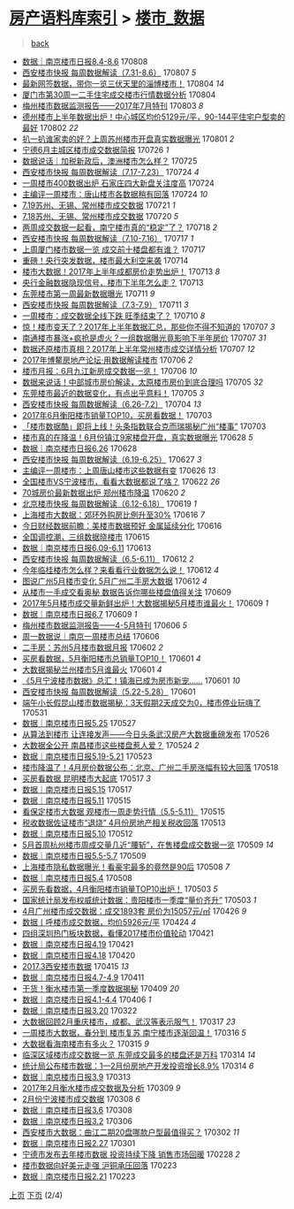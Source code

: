 [房产语料库索引](../../README.md)  > [楼市_数据](楼市_数据.md)
====
> [back](../README.md)

- [数据｜南京楼市日报8.4-8.6](http://jkwz.applinzi.com/ittc/6999359965935174672.html#%E6%95%B0%E6%8D%AE%EF%BD%9C%E5%8D%97%E4%BA%AC%E6%A5%BC%E5%B8%82%E6%97%A5%E6%8A%A58.4-8.6) 170808  
- [西安楼市快报 每周数据解读（7.31-8.6）](http://jkwz.applinzi.com/ittc/6999131675504935952.html#%E8%A5%BF%E5%AE%89%E6%A5%BC%E5%B8%82%E5%BF%AB%E6%8A%A5+%E6%AF%8F%E5%91%A8%E6%95%B0%E6%8D%AE%E8%A7%A3%E8%AF%BB%EF%BC%887.31-8.6%EF%BC%89) 170807 *5* 
- [最新网签数据，带你一览三伏天里的淄博楼市！](http://jkwz.applinzi.com/ittc/6997991971485123601.html#%E6%9C%80%E6%96%B0%E7%BD%91%E7%AD%BE%E6%95%B0%E6%8D%AE%EF%BC%8C%E5%B8%A6%E4%BD%A0%E4%B8%80%E8%A7%88%E4%B8%89%E4%BC%8F%E5%A4%A9%E9%87%8C%E7%9A%84%E6%B7%84%E5%8D%9A%E6%A5%BC%E5%B8%82%EF%BC%81) 170804 *14* 
- [厦门市第30周一二手住宅成交楼市行情数据分析](http://jkwz.applinzi.com/ittc/6997862918723732496.html#%E5%8E%A6%E9%97%A8%E5%B8%82%E7%AC%AC30%E5%91%A8%E4%B8%80%E4%BA%8C%E6%89%8B%E4%BD%8F%E5%AE%85%E6%88%90%E4%BA%A4%E6%A5%BC%E5%B8%82%E8%A1%8C%E6%83%85%E6%95%B0%E6%8D%AE%E5%88%86%E6%9E%90) 170804  
- [梅州楼市数据监测报告——2017年7月特刊](http://jkwz.applinzi.com/ittc/6997589387083514896.html#%E6%A2%85%E5%B7%9E%E6%A5%BC%E5%B8%82%E6%95%B0%E6%8D%AE%E7%9B%91%E6%B5%8B%E6%8A%A5%E5%91%8A%E2%80%94%E2%80%942017%E5%B9%B47%E6%9C%88%E7%89%B9%E5%88%8A) 170803 *8* 
- [德州楼市上半年数据出炉！中心城区均价5129元/平，90-144平住宅户型卖的最好](http://jkwz.applinzi.com/ittc/6997178489210668048.html#%E5%BE%B7%E5%B7%9E%E6%A5%BC%E5%B8%82%E4%B8%8A%E5%8D%8A%E5%B9%B4%E6%95%B0%E6%8D%AE%E5%87%BA%E7%82%89%EF%BC%81%E4%B8%AD%E5%BF%83%E5%9F%8E%E5%8C%BA%E5%9D%87%E4%BB%B75129%E5%85%83%2F%E5%B9%B3%EF%BC%8C90-144%E5%B9%B3%E4%BD%8F%E5%AE%85%E6%88%B7%E5%9E%8B%E5%8D%96%E7%9A%84%E6%9C%80%E5%A5%BD) 170802 *22* 
- [扒一扒谁家卖的好？上周苏州楼市开盘真实数据曝光](http://jkwz.applinzi.com/ittc/6996804643341206544.html#%E6%89%92%E4%B8%80%E6%89%92%E8%B0%81%E5%AE%B6%E5%8D%96%E7%9A%84%E5%A5%BD%EF%BC%9F%E4%B8%8A%E5%91%A8%E8%8B%8F%E5%B7%9E%E6%A5%BC%E5%B8%82%E5%BC%80%E7%9B%98%E7%9C%9F%E5%AE%9E%E6%95%B0%E6%8D%AE%E6%9B%9D%E5%85%89) 170801 *2* 
- [宁德6月主城区楼市成交数据简报](http://jkwz.applinzi.com/ittc/6994560277784560656.html#%E5%AE%81%E5%BE%B76%E6%9C%88%E4%B8%BB%E5%9F%8E%E5%8C%BA%E6%A5%BC%E5%B8%82%E6%88%90%E4%BA%A4%E6%95%B0%E6%8D%AE%E7%AE%80%E6%8A%A5) 170726 *1* 
- [数据说话｜加税新政后，澳洲楼市怎么样？](http://jkwz.applinzi.com/ittc/6994183109464294416.html#%E6%95%B0%E6%8D%AE%E8%AF%B4%E8%AF%9D%EF%BD%9C%E5%8A%A0%E7%A8%8E%E6%96%B0%E6%94%BF%E5%90%8E%EF%BC%8C%E6%BE%B3%E6%B4%B2%E6%A5%BC%E5%B8%82%E6%80%8E%E4%B9%88%E6%A0%B7%EF%BC%9F) 170725  
- [西安楼市快报 每周数据解读（7.17-7.23）](http://jkwz.applinzi.com/ittc/6993918397359064081.html#%E8%A5%BF%E5%AE%89%E6%A5%BC%E5%B8%82%E5%BF%AB%E6%8A%A5+%E6%AF%8F%E5%91%A8%E6%95%B0%E6%8D%AE%E8%A7%A3%E8%AF%BB%EF%BC%887.17-7.23%EF%BC%89) 170724 *4* 
- [一周楼市400数据出炉 石家庄四大新盘关注度高](http://jkwz.applinzi.com/ittc/6993881582518420497.html#%E4%B8%80%E5%91%A8%E6%A5%BC%E5%B8%82400%E6%95%B0%E6%8D%AE%E5%87%BA%E7%82%89+%E7%9F%B3%E5%AE%B6%E5%BA%84%E5%9B%9B%E5%A4%A7%E6%96%B0%E7%9B%98%E5%85%B3%E6%B3%A8%E5%BA%A6%E9%AB%98) 170724  
- [主编评一周楼市：唐山楼市各数据稍有回落](http://jkwz.applinzi.com/ittc/6993860069094327313.html#%E4%B8%BB%E7%BC%96%E8%AF%84%E4%B8%80%E5%91%A8%E6%A5%BC%E5%B8%82%EF%BC%9A%E5%94%90%E5%B1%B1%E6%A5%BC%E5%B8%82%E5%90%84%E6%95%B0%E6%8D%AE%E7%A8%8D%E6%9C%89%E5%9B%9E%E8%90%BD) 170724 *10* 
- [7.19苏州、无锡、常州楼市成交数据](http://jkwz.applinzi.com/ittc/6992684178318296081.html#7.19%E8%8B%8F%E5%B7%9E%E3%80%81%E6%97%A0%E9%94%A1%E3%80%81%E5%B8%B8%E5%B7%9E%E6%A5%BC%E5%B8%82%E6%88%90%E4%BA%A4%E6%95%B0%E6%8D%AE) 170721 *1* 
- [7.18苏州、无锡、常州楼市成交数据](http://jkwz.applinzi.com/ittc/6992337435026261009.html#7.18%E8%8B%8F%E5%B7%9E%E3%80%81%E6%97%A0%E9%94%A1%E3%80%81%E5%B8%B8%E5%B7%9E%E6%A5%BC%E5%B8%82%E6%88%90%E4%BA%A4%E6%95%B0%E6%8D%AE) 170720 *5* 
- [两周成交数据一起看，南宁楼市真的“稳定”了？](http://jkwz.applinzi.com/ittc/6991699597649773585.html#%E4%B8%A4%E5%91%A8%E6%88%90%E4%BA%A4%E6%95%B0%E6%8D%AE%E4%B8%80%E8%B5%B7%E7%9C%8B%EF%BC%8C%E5%8D%97%E5%AE%81%E6%A5%BC%E5%B8%82%E7%9C%9F%E7%9A%84%E2%80%9C%E7%A8%B3%E5%AE%9A%E2%80%9D%E4%BA%86%EF%BC%9F) 170718 *2* 
- [西安楼市快报 每周数据解读（7.10-7.16）](http://jkwz.applinzi.com/ittc/6991340010018964497.html#%E8%A5%BF%E5%AE%89%E6%A5%BC%E5%B8%82%E5%BF%AB%E6%8A%A5+%E6%AF%8F%E5%91%A8%E6%95%B0%E6%8D%AE%E8%A7%A3%E8%AF%BB%EF%BC%887.10-7.16%EF%BC%89) 170717 *1* 
- [上周厦门楼市数据一览 成交前十楼盘都有谁？](http://jkwz.applinzi.com/ittc/6991322271300715536.html#%E4%B8%8A%E5%91%A8%E5%8E%A6%E9%97%A8%E6%A5%BC%E5%B8%82%E6%95%B0%E6%8D%AE%E4%B8%80%E8%A7%88+%E6%88%90%E4%BA%A4%E5%89%8D%E5%8D%81%E6%A5%BC%E7%9B%98%E9%83%BD%E6%9C%89%E8%B0%81%EF%BC%9F) 170717  
- [重磅！央行突发数据，楼市最大利空来袭](http://jkwz.applinzi.com/ittc/6990090391045800977.html#%E9%87%8D%E7%A3%85%EF%BC%81%E5%A4%AE%E8%A1%8C%E7%AA%81%E5%8F%91%E6%95%B0%E6%8D%AE%EF%BC%8C%E6%A5%BC%E5%B8%82%E6%9C%80%E5%A4%A7%E5%88%A9%E7%A9%BA%E6%9D%A5%E8%A2%AD) 170714  
- [楼市大数据！2017年上半年成都房价走势出炉！](http://jkwz.applinzi.com/ittc/6989830145962411024.html#%E6%A5%BC%E5%B8%82%E5%A4%A7%E6%95%B0%E6%8D%AE%EF%BC%812017%E5%B9%B4%E4%B8%8A%E5%8D%8A%E5%B9%B4%E6%88%90%E9%83%BD%E6%88%BF%E4%BB%B7%E8%B5%B0%E5%8A%BF%E5%87%BA%E7%82%89%EF%BC%81) 170713 *8* 
- [央行金融数据隐现信号，楼市下半年怎么走？](http://jkwz.applinzi.com/ittc/6989795650085323793.html#%E5%A4%AE%E8%A1%8C%E9%87%91%E8%9E%8D%E6%95%B0%E6%8D%AE%E9%9A%90%E7%8E%B0%E4%BF%A1%E5%8F%B7%EF%BC%8C%E6%A5%BC%E5%B8%82%E4%B8%8B%E5%8D%8A%E5%B9%B4%E6%80%8E%E4%B9%88%E8%B5%B0%EF%BC%9F) 170713  
- [东莞楼市第一周最新数据曝光](http://jkwz.applinzi.com/ittc/6989147495035569169.html#%E4%B8%9C%E8%8E%9E%E6%A5%BC%E5%B8%82%E7%AC%AC%E4%B8%80%E5%91%A8%E6%9C%80%E6%96%B0%E6%95%B0%E6%8D%AE%E6%9B%9D%E5%85%89) 170711 *9* 
- [西安楼市快报 每周数据解读（7.3-7.9）](http://jkwz.applinzi.com/ittc/6989105175451927569.html#%E8%A5%BF%E5%AE%89%E6%A5%BC%E5%B8%82%E5%BF%AB%E6%8A%A5+%E6%AF%8F%E5%91%A8%E6%95%B0%E6%8D%AE%E8%A7%A3%E8%AF%BB%EF%BC%887.3-7.9%EF%BC%89) 170711 *3* 
- [一周楼市：成交数据全线下跌 旺季结束了？](http://jkwz.applinzi.com/ittc/6988613961418015760.html#%E4%B8%80%E5%91%A8%E6%A5%BC%E5%B8%82%EF%BC%9A%E6%88%90%E4%BA%A4%E6%95%B0%E6%8D%AE%E5%85%A8%E7%BA%BF%E4%B8%8B%E8%B7%8C+%E6%97%BA%E5%AD%A3%E7%BB%93%E6%9D%9F%E4%BA%86%EF%BC%9F) 170710 *8* 
- [惊！楼市变天了？2017年上半年数据汇总，那些你不得不知道的](http://jkwz.applinzi.com/ittc/6987592181907719184.html#%E6%83%8A%EF%BC%81%E6%A5%BC%E5%B8%82%E5%8F%98%E5%A4%A9%E4%BA%86%EF%BC%9F2017%E5%B9%B4%E4%B8%8A%E5%8D%8A%E5%B9%B4%E6%95%B0%E6%8D%AE%E6%B1%87%E6%80%BB%EF%BC%8C%E9%82%A3%E4%BA%9B%E4%BD%A0%E4%B8%8D%E5%BE%97%E4%B8%8D%E7%9F%A5%E9%81%93%E7%9A%84) 170707 *3* 
- [南通楼市暴涨+疯抢是虚火？一组数据曝光竟影响下半年房价](http://jkwz.applinzi.com/ittc/6987584009952298000.html#%E5%8D%97%E9%80%9A%E6%A5%BC%E5%B8%82%E6%9A%B4%E6%B6%A8%2B%E7%96%AF%E6%8A%A2%E6%98%AF%E8%99%9A%E7%81%AB%EF%BC%9F%E4%B8%80%E7%BB%84%E6%95%B0%E6%8D%AE%E6%9B%9D%E5%85%89%E7%AB%9F%E5%BD%B1%E5%93%8D%E4%B8%8B%E5%8D%8A%E5%B9%B4%E6%88%BF%E4%BB%B7) 170707 *31* 
- [数据还原楼市真相？2017年上半年常州楼市成交详情分析](http://jkwz.applinzi.com/ittc/6987339872267142160.html#%E6%95%B0%E6%8D%AE%E8%BF%98%E5%8E%9F%E6%A5%BC%E5%B8%82%E7%9C%9F%E7%9B%B8%EF%BC%9F2017%E5%B9%B4%E4%B8%8A%E5%8D%8A%E5%B9%B4%E5%B8%B8%E5%B7%9E%E6%A5%BC%E5%B8%82%E6%88%90%E4%BA%A4%E8%AF%A6%E6%83%85%E5%88%86%E6%9E%90) 170707 *12* 
- [2017年博鳌房地产论坛·用数据解读楼市](http://jkwz.applinzi.com/ittc/6987255344685122565.html#2017%E5%B9%B4%E5%8D%9A%E9%B3%8C%E6%88%BF%E5%9C%B0%E4%BA%A7%E8%AE%BA%E5%9D%9B%C2%B7%E7%94%A8%E6%95%B0%E6%8D%AE%E8%A7%A3%E8%AF%BB%E6%A5%BC%E5%B8%82) 170706 *2* 
- [楼市月报：6月九江新房成交数据一览！](http://jkwz.applinzi.com/ittc/6987230603588928517.html#%E6%A5%BC%E5%B8%82%E6%9C%88%E6%8A%A5%EF%BC%9A6%E6%9C%88%E4%B9%9D%E6%B1%9F%E6%96%B0%E6%88%BF%E6%88%90%E4%BA%A4%E6%95%B0%E6%8D%AE%E4%B8%80%E8%A7%88%EF%BC%81) 170706 *10* 
- [数据来说话！中部城市房价解读，太原楼市房价到底合理吗](http://jkwz.applinzi.com/ittc/6986772083814958084.html#%E6%95%B0%E6%8D%AE%E6%9D%A5%E8%AF%B4%E8%AF%9D%EF%BC%81%E4%B8%AD%E9%83%A8%E5%9F%8E%E5%B8%82%E6%88%BF%E4%BB%B7%E8%A7%A3%E8%AF%BB%EF%BC%8C%E5%A4%AA%E5%8E%9F%E6%A5%BC%E5%B8%82%E6%88%BF%E4%BB%B7%E5%88%B0%E5%BA%95%E5%90%88%E7%90%86%E5%90%97) 170705 *32* 
- [东莞楼市最近的数据变化，有点出乎意料！](http://jkwz.applinzi.com/ittc/6986766887932134404.html#%E4%B8%9C%E8%8E%9E%E6%A5%BC%E5%B8%82%E6%9C%80%E8%BF%91%E7%9A%84%E6%95%B0%E6%8D%AE%E5%8F%98%E5%8C%96%EF%BC%8C%E6%9C%89%E7%82%B9%E5%87%BA%E4%B9%8E%E6%84%8F%E6%96%99%EF%BC%81) 170705 *3* 
- [西安楼市快报 每周数据解读（6.26-7.2）](http://jkwz.applinzi.com/ittc/6986446947064742916.html#%E8%A5%BF%E5%AE%89%E6%A5%BC%E5%B8%82%E5%BF%AB%E6%8A%A5+%E6%AF%8F%E5%91%A8%E6%95%B0%E6%8D%AE%E8%A7%A3%E8%AF%BB%EF%BC%886.26-7.2%EF%BC%89) 170704 *13* 
- [2017年6月衡阳楼市销量TOP10，买房看数据！](http://jkwz.applinzi.com/ittc/6986128809467053060.html#2017%E5%B9%B46%E6%9C%88%E8%A1%A1%E9%98%B3%E6%A5%BC%E5%B8%82%E9%94%80%E9%87%8FTOP10%EF%BC%8C%E4%B9%B0%E6%88%BF%E7%9C%8B%E6%95%B0%E6%8D%AE%EF%BC%81) 170703  
- [「楼市数据酷」即将上线！头条指数联合克而瑞揭秘广州“楼事”](http://jkwz.applinzi.com/ittc/6986128281337070597.html#%E3%80%8C%E6%A5%BC%E5%B8%82%E6%95%B0%E6%8D%AE%E9%85%B7%E3%80%8D%E5%8D%B3%E5%B0%86%E4%B8%8A%E7%BA%BF%EF%BC%81%E5%A4%B4%E6%9D%A1%E6%8C%87%E6%95%B0%E8%81%94%E5%90%88%E5%85%8B%E8%80%8C%E7%91%9E%E6%8F%AD%E7%A7%98%E5%B9%BF%E5%B7%9E%E2%80%9C%E6%A5%BC%E4%BA%8B%E2%80%9D) 170703  
- [楼市真的在降温！6月份镇江9家楼盘开盘，真实数据曝光](http://jkwz.applinzi.com/ittc/6984261036679889924.html#%E6%A5%BC%E5%B8%82%E7%9C%9F%E7%9A%84%E5%9C%A8%E9%99%8D%E6%B8%A9%EF%BC%816%E6%9C%88%E4%BB%BD%E9%95%87%E6%B1%9F9%E5%AE%B6%E6%A5%BC%E7%9B%98%E5%BC%80%E7%9B%98%EF%BC%8C%E7%9C%9F%E5%AE%9E%E6%95%B0%E6%8D%AE%E6%9B%9D%E5%85%89) 170628 *5* 
- [数据｜南京楼市日报6.26](http://jkwz.applinzi.com/ittc/6984148698882638853.html#%E6%95%B0%E6%8D%AE%EF%BD%9C%E5%8D%97%E4%BA%AC%E6%A5%BC%E5%B8%82%E6%97%A5%E6%8A%A56.26) 170628  
- [西安楼市快报 每周数据解读（6.19-6.25）](http://jkwz.applinzi.com/ittc/6983794401443578885.html#%E8%A5%BF%E5%AE%89%E6%A5%BC%E5%B8%82%E5%BF%AB%E6%8A%A5+%E6%AF%8F%E5%91%A8%E6%95%B0%E6%8D%AE%E8%A7%A3%E8%AF%BB%EF%BC%886.19-6.25%EF%BC%89) 170627 *3* 
- [主编评一周楼市：上周唐山楼市这些数据有变](http://jkwz.applinzi.com/ittc/6983488236490851332.html#%E4%B8%BB%E7%BC%96%E8%AF%84%E4%B8%80%E5%91%A8%E6%A5%BC%E5%B8%82%EF%BC%9A%E4%B8%8A%E5%91%A8%E5%94%90%E5%B1%B1%E6%A5%BC%E5%B8%82%E8%BF%99%E4%BA%9B%E6%95%B0%E6%8D%AE%E6%9C%89%E5%8F%98) 170626 *13* 
- [全国楼市VS宁波楼市，看看大数据都说了啥？](http://jkwz.applinzi.com/ittc/6982004447335941125.html#%E5%85%A8%E5%9B%BD%E6%A5%BC%E5%B8%82VS%E5%AE%81%E6%B3%A2%E6%A5%BC%E5%B8%82%EF%BC%8C%E7%9C%8B%E7%9C%8B%E5%A4%A7%E6%95%B0%E6%8D%AE%E9%83%BD%E8%AF%B4%E4%BA%86%E5%95%A5%EF%BC%9F) 170622 *26* 
- [70城房价最新数据出炉 郑州楼市降温](http://jkwz.applinzi.com/ittc/6981150353239049221.html#70%E5%9F%8E%E6%88%BF%E4%BB%B7%E6%9C%80%E6%96%B0%E6%95%B0%E6%8D%AE%E5%87%BA%E7%82%89+%E9%83%91%E5%B7%9E%E6%A5%BC%E5%B8%82%E9%99%8D%E6%B8%A9) 170620 *2* 
- [北京楼市快报 每周数据解读（6.12-6.18）](http://jkwz.applinzi.com/ittc/6980904708548854789.html#%E5%8C%97%E4%BA%AC%E6%A5%BC%E5%B8%82%E5%BF%AB%E6%8A%A5+%E6%AF%8F%E5%91%A8%E6%95%B0%E6%8D%AE%E8%A7%A3%E8%AF%BB%EF%BC%886.12-6.18%EF%BC%89) 170619 *1* 
- [上海楼市大数据：郊环外购房比例升至30%](http://jkwz.applinzi.com/ittc/6979690946055635973.html#%E4%B8%8A%E6%B5%B7%E6%A5%BC%E5%B8%82%E5%A4%A7%E6%95%B0%E6%8D%AE%EF%BC%9A%E9%83%8A%E7%8E%AF%E5%A4%96%E8%B4%AD%E6%88%BF%E6%AF%94%E4%BE%8B%E5%8D%87%E8%87%B330%25) 170616 *7* 
- [今日财经数据前瞻：美楼市数据预好 金属延续分化](http://jkwz.applinzi.com/ittc/6979661002806133764.html#%E4%BB%8A%E6%97%A5%E8%B4%A2%E7%BB%8F%E6%95%B0%E6%8D%AE%E5%89%8D%E7%9E%BB%EF%BC%9A%E7%BE%8E%E6%A5%BC%E5%B8%82%E6%95%B0%E6%8D%AE%E9%A2%84%E5%A5%BD+%E9%87%91%E5%B1%9E%E5%BB%B6%E7%BB%AD%E5%88%86%E5%8C%96) 170616  
- [全国调控潮，三组数据晓楼市](http://jkwz.applinzi.com/ittc/6979431735279223812.html#%E5%85%A8%E5%9B%BD%E8%B0%83%E6%8E%A7%E6%BD%AE%EF%BC%8C%E4%B8%89%E7%BB%84%E6%95%B0%E6%8D%AE%E6%99%93%E6%A5%BC%E5%B8%82) 170615  
- [数据｜南京楼市日报6.09-6.11](http://jkwz.applinzi.com/ittc/6978596667195393029.html#%E6%95%B0%E6%8D%AE%EF%BD%9C%E5%8D%97%E4%BA%AC%E6%A5%BC%E5%B8%82%E6%97%A5%E6%8A%A56.09-6.11) 170613  
- [西安楼市快报 每周数据解读（6.5-6.11）](http://jkwz.applinzi.com/ittc/6978344836900848645.html#%E8%A5%BF%E5%AE%89%E6%A5%BC%E5%B8%82%E5%BF%AB%E6%8A%A5+%E6%AF%8F%E5%91%A8%E6%95%B0%E6%8D%AE%E8%A7%A3%E8%AF%BB%EF%BC%886.5-6.11%EF%BC%89) 170612 *2* 
- [今年临桂楼市怎么样？来看看行业数据怎么说！](http://jkwz.applinzi.com/ittc/6978247230740759556.html#%E4%BB%8A%E5%B9%B4%E4%B8%B4%E6%A1%82%E6%A5%BC%E5%B8%82%E6%80%8E%E4%B9%88%E6%A0%B7%EF%BC%9F%E6%9D%A5%E7%9C%8B%E7%9C%8B%E8%A1%8C%E4%B8%9A%E6%95%B0%E6%8D%AE%E6%80%8E%E4%B9%88%E8%AF%B4%EF%BC%81) 170612 *4* 
- [图说广州5月楼市变化 5月广州二手房大数据](http://jkwz.applinzi.com/ittc/6978219592278082564.html#%E5%9B%BE%E8%AF%B4%E5%B9%BF%E5%B7%9E5%E6%9C%88%E6%A5%BC%E5%B8%82%E5%8F%98%E5%8C%96+5%E6%9C%88%E5%B9%BF%E5%B7%9E%E4%BA%8C%E6%89%8B%E6%88%BF%E5%A4%A7%E6%95%B0%E6%8D%AE) 170612 *4* 
- [从楼市一手成交看奥秘 数据告诉你哪些楼盘值得关注](http://jkwz.applinzi.com/ittc/6977237273580930052.html#%E4%BB%8E%E6%A5%BC%E5%B8%82%E4%B8%80%E6%89%8B%E6%88%90%E4%BA%A4%E7%9C%8B%E5%A5%A5%E7%A7%98+%E6%95%B0%E6%8D%AE%E5%91%8A%E8%AF%89%E4%BD%A0%E5%93%AA%E4%BA%9B%E6%A5%BC%E7%9B%98%E5%80%BC%E5%BE%97%E5%85%B3%E6%B3%A8) 170609  
- [2017年5月楼市成交量新鲜出炉！大数据揭秘5月楼市谁最火！](http://jkwz.applinzi.com/ittc/6977217693034742789.html#2017%E5%B9%B45%E6%9C%88%E6%A5%BC%E5%B8%82%E6%88%90%E4%BA%A4%E9%87%8F%E6%96%B0%E9%B2%9C%E5%87%BA%E7%82%89%EF%BC%81%E5%A4%A7%E6%95%B0%E6%8D%AE%E6%8F%AD%E7%A7%985%E6%9C%88%E6%A5%BC%E5%B8%82%E8%B0%81%E6%9C%80%E7%81%AB%EF%BC%81) 170609 *1* 
- [数据｜南京楼市日报6.7](http://jkwz.applinzi.com/ittc/6977121636560929797.html#%E6%95%B0%E6%8D%AE%EF%BD%9C%E5%8D%97%E4%BA%AC%E6%A5%BC%E5%B8%82%E6%97%A5%E6%8A%A56.7) 170609 *1* 
- [梅州楼市数据监测报告——4-5月特刊](http://jkwz.applinzi.com/ittc/6976094991045624836.html#%E6%A2%85%E5%B7%9E%E6%A5%BC%E5%B8%82%E6%95%B0%E6%8D%AE%E7%9B%91%E6%B5%8B%E6%8A%A5%E5%91%8A%E2%80%94%E2%80%944-5%E6%9C%88%E7%89%B9%E5%88%8A) 170606 *5* 
- [周一数据说｜南京一周楼市总结](http://jkwz.applinzi.com/ittc/6975983269228053508.html#%E5%91%A8%E4%B8%80%E6%95%B0%E6%8D%AE%E8%AF%B4%EF%BD%9C%E5%8D%97%E4%BA%AC%E4%B8%80%E5%91%A8%E6%A5%BC%E5%B8%82%E6%80%BB%E7%BB%93) 170606  
- [二手房：苏州5月楼市数据月报](http://jkwz.applinzi.com/ittc/6974502863232304132.html#%E4%BA%8C%E6%89%8B%E6%88%BF%EF%BC%9A%E8%8B%8F%E5%B7%9E5%E6%9C%88%E6%A5%BC%E5%B8%82%E6%95%B0%E6%8D%AE%E6%9C%88%E6%8A%A5) 170602 *2* 
- [买房看数据，5月衡阳楼市总销量TOP10！](http://jkwz.applinzi.com/ittc/6974259880029324292.html#%E4%B9%B0%E6%88%BF%E7%9C%8B%E6%95%B0%E6%8D%AE%EF%BC%8C5%E6%9C%88%E8%A1%A1%E9%98%B3%E6%A5%BC%E5%B8%82%E6%80%BB%E9%94%80%E9%87%8FTOP10%EF%BC%81) 170601 *4* 
- [大数据揭秘兰州楼市5月谁最火](http://jkwz.applinzi.com/ittc/6974237555061949444.html#%E5%A4%A7%E6%95%B0%E6%8D%AE%E6%8F%AD%E7%A7%98%E5%85%B0%E5%B7%9E%E6%A5%BC%E5%B8%825%E6%9C%88%E8%B0%81%E6%9C%80%E7%81%AB) 170601 *4* 
- [《5月宁波楼市数据》总汇！镇海已成为房市新宠……](http://jkwz.applinzi.com/ittc/6974214046197744645.html#%E3%80%8A5%E6%9C%88%E5%AE%81%E6%B3%A2%E6%A5%BC%E5%B8%82%E6%95%B0%E6%8D%AE%E3%80%8B%E6%80%BB%E6%B1%87%EF%BC%81%E9%95%87%E6%B5%B7%E5%B7%B2%E6%88%90%E4%B8%BA%E6%88%BF%E5%B8%82%E6%96%B0%E5%AE%A0%E2%80%A6%E2%80%A6) 170601 *10* 
- [西安楼市快报 每周数据解读（5.22-5.28）](http://jkwz.applinzi.com/ittc/6974123605376893957.html#%E8%A5%BF%E5%AE%89%E6%A5%BC%E5%B8%82%E5%BF%AB%E6%8A%A5+%E6%AF%8F%E5%91%A8%E6%95%B0%E6%8D%AE%E8%A7%A3%E8%AF%BB%EF%BC%885.22-5.28%EF%BC%89) 170601  
- [端午小长假昆山楼市数据揭秘：3天假期2天成交为0，楼市停业玩嗨了](http://jkwz.applinzi.com/ittc/6973718192894510084.html#%E7%AB%AF%E5%8D%88%E5%B0%8F%E9%95%BF%E5%81%87%E6%98%86%E5%B1%B1%E6%A5%BC%E5%B8%82%E6%95%B0%E6%8D%AE%E6%8F%AD%E7%A7%98%EF%BC%9A3%E5%A4%A9%E5%81%87%E6%9C%9F2%E5%A4%A9%E6%88%90%E4%BA%A4%E4%B8%BA0%EF%BC%8C%E6%A5%BC%E5%B8%82%E5%81%9C%E4%B8%9A%E7%8E%A9%E5%97%A8%E4%BA%86) 170531  
- [数据｜南京楼市日报5.25](http://jkwz.applinzi.com/ittc/6972270704157262852.html#%E6%95%B0%E6%8D%AE%EF%BD%9C%E5%8D%97%E4%BA%AC%E6%A5%BC%E5%B8%82%E6%97%A5%E6%8A%A55.25) 170527  
- [从算法到楼市 让连接发声——今日头条武汉房产大数据重磅发布](http://jkwz.applinzi.com/ittc/6971735159610016773.html#%E4%BB%8E%E7%AE%97%E6%B3%95%E5%88%B0%E6%A5%BC%E5%B8%82+%E8%AE%A9%E8%BF%9E%E6%8E%A5%E5%8F%91%E5%A3%B0%E2%80%94%E2%80%94%E4%BB%8A%E6%97%A5%E5%A4%B4%E6%9D%A1%E6%AD%A6%E6%B1%89%E6%88%BF%E4%BA%A7%E5%A4%A7%E6%95%B0%E6%8D%AE%E9%87%8D%E7%A3%85%E5%8F%91%E5%B8%83) 170526  
- [大数据全公开 南昌楼市这些楼盘惹人爱？](http://jkwz.applinzi.com/ittc/6971194503061849093.html#%E5%A4%A7%E6%95%B0%E6%8D%AE%E5%85%A8%E5%85%AC%E5%BC%80+%E5%8D%97%E6%98%8C%E6%A5%BC%E5%B8%82%E8%BF%99%E4%BA%9B%E6%A5%BC%E7%9B%98%E6%83%B9%E4%BA%BA%E7%88%B1%EF%BC%9F) 170524 *2* 
- [数据｜南京楼市日报5.19-5.21](http://jkwz.applinzi.com/ittc/6970795606401352709.html#%E6%95%B0%E6%8D%AE%EF%BD%9C%E5%8D%97%E4%BA%AC%E6%A5%BC%E5%B8%82%E6%97%A5%E6%8A%A55.19-5.21) 170523  
- [楼市降温了！4月房价数据公布：北京、广州二手房涨幅有较大回落](http://jkwz.applinzi.com/ittc/6968991389319693316.html#%E6%A5%BC%E5%B8%82%E9%99%8D%E6%B8%A9%E4%BA%86%EF%BC%814%E6%9C%88%E6%88%BF%E4%BB%B7%E6%95%B0%E6%8D%AE%E5%85%AC%E5%B8%83%EF%BC%9A%E5%8C%97%E4%BA%AC%E3%80%81%E5%B9%BF%E5%B7%9E%E4%BA%8C%E6%89%8B%E6%88%BF%E6%B6%A8%E5%B9%85%E6%9C%89%E8%BE%83%E5%A4%A7%E5%9B%9E%E8%90%BD) 170518  
- [买房看数据 昆明楼市大起底](http://jkwz.applinzi.com/ittc/6968713996021531652.html#%E4%B9%B0%E6%88%BF%E7%9C%8B%E6%95%B0%E6%8D%AE+%E6%98%86%E6%98%8E%E6%A5%BC%E5%B8%82%E5%A4%A7%E8%B5%B7%E5%BA%95) 170517 *3* 
- [数据｜南京楼市日报5.15](http://jkwz.applinzi.com/ittc/6968558764180374533.html#%E6%95%B0%E6%8D%AE%EF%BD%9C%E5%8D%97%E4%BA%AC%E6%A5%BC%E5%B8%82%E6%97%A5%E6%8A%A55.15) 170517  
- [数据｜南京楼市日报5.11](http://jkwz.applinzi.com/ittc/6967824278853518340.html#%E6%95%B0%E6%8D%AE%EF%BD%9C%E5%8D%97%E4%BA%AC%E6%A5%BC%E5%B8%82%E6%97%A5%E6%8A%A55.11) 170515  
- [看保定楼市大数据 观楼市一周走势行情（5.5-5.11）](http://jkwz.applinzi.com/ittc/6967820882457134085.html#%E7%9C%8B%E4%BF%9D%E5%AE%9A%E6%A5%BC%E5%B8%82%E5%A4%A7%E6%95%B0%E6%8D%AE+%E8%A7%82%E6%A5%BC%E5%B8%82%E4%B8%80%E5%91%A8%E8%B5%B0%E5%8A%BF%E8%A1%8C%E6%83%85%EF%BC%885.5-5.11%EF%BC%89) 170515  
- [税收数据佐证楼市“退烧” 4月份房地产相关税收回落](http://jkwz.applinzi.com/ittc/6966947725714129924.html#%E7%A8%8E%E6%94%B6%E6%95%B0%E6%8D%AE%E4%BD%90%E8%AF%81%E6%A5%BC%E5%B8%82%E2%80%9C%E9%80%80%E7%83%A7%E2%80%9D+4%E6%9C%88%E4%BB%BD%E6%88%BF%E5%9C%B0%E4%BA%A7%E7%9B%B8%E5%85%B3%E7%A8%8E%E6%94%B6%E5%9B%9E%E8%90%BD) 170513  
- [数据｜南京楼市日报5.10](http://jkwz.applinzi.com/ittc/6966781542499091461.html#%E6%95%B0%E6%8D%AE%EF%BD%9C%E5%8D%97%E4%BA%AC%E6%A5%BC%E5%B8%82%E6%97%A5%E6%8A%A55.10) 170512  
- [5月首周杭州楼市周成交量几近“腰斩”，在售楼盘成交数据一览](http://jkwz.applinzi.com/ittc/6965732127793480708.html#5%E6%9C%88%E9%A6%96%E5%91%A8%E6%9D%AD%E5%B7%9E%E6%A5%BC%E5%B8%82%E5%91%A8%E6%88%90%E4%BA%A4%E9%87%8F%E5%87%A0%E8%BF%91%E2%80%9C%E8%85%B0%E6%96%A9%E2%80%9D%EF%BC%8C%E5%9C%A8%E5%94%AE%E6%A5%BC%E7%9B%98%E6%88%90%E4%BA%A4%E6%95%B0%E6%8D%AE%E4%B8%80%E8%A7%88) 170509 *14* 
- [数据｜南京楼市日报5.5-5.7](http://jkwz.applinzi.com/ittc/6965691914354426885.html#%E6%95%B0%E6%8D%AE%EF%BD%9C%E5%8D%97%E4%BA%AC%E6%A5%BC%E5%B8%82%E6%97%A5%E6%8A%A55.5-5.7) 170509  
- [上海楼市隐私数据曝光！看豪宅最多的竟然是90后](http://jkwz.applinzi.com/ittc/6965344902404637700.html#%E4%B8%8A%E6%B5%B7%E6%A5%BC%E5%B8%82%E9%9A%90%E7%A7%81%E6%95%B0%E6%8D%AE%E6%9B%9D%E5%85%89%EF%BC%81%E7%9C%8B%E8%B1%AA%E5%AE%85%E6%9C%80%E5%A4%9A%E7%9A%84%E7%AB%9F%E7%84%B6%E6%98%AF90%E5%90%8E) 170508 *7* 
- [数据｜南京楼市日报5.4](http://jkwz.applinzi.com/ittc/6965235440910074884.html#%E6%95%B0%E6%8D%AE%EF%BD%9C%E5%8D%97%E4%BA%AC%E6%A5%BC%E5%B8%82%E6%97%A5%E6%8A%A55.4) 170508  
- [买房先看数据，4月衡阳楼市销量TOP10出炉！](http://jkwz.applinzi.com/ittc/6963495141749818373.html#%E4%B9%B0%E6%88%BF%E5%85%88%E7%9C%8B%E6%95%B0%E6%8D%AE%EF%BC%8C4%E6%9C%88%E8%A1%A1%E9%98%B3%E6%A5%BC%E5%B8%82%E9%94%80%E9%87%8FTOP10%E5%87%BA%E7%82%89%EF%BC%81) 170503 *5* 
- [国家统计局发布权威统计数据：贵阳楼市一季度“量价齐升”](http://jkwz.applinzi.com/ittc/6963472076806554629.html#%E5%9B%BD%E5%AE%B6%E7%BB%9F%E8%AE%A1%E5%B1%80%E5%8F%91%E5%B8%83%E6%9D%83%E5%A8%81%E7%BB%9F%E8%AE%A1%E6%95%B0%E6%8D%AE%EF%BC%9A%E8%B4%B5%E9%98%B3%E6%A5%BC%E5%B8%82%E4%B8%80%E5%AD%A3%E5%BA%A6%E2%80%9C%E9%87%8F%E4%BB%B7%E9%BD%90%E5%8D%87%E2%80%9D) 170503 *1* 
- [4月广州楼市成交数据：成交1893套 房价为15057元/㎡](http://jkwz.applinzi.com/ittc/6960903486500766725.html#4%E6%9C%88%E5%B9%BF%E5%B7%9E%E6%A5%BC%E5%B8%82%E6%88%90%E4%BA%A4%E6%95%B0%E6%8D%AE%EF%BC%9A%E6%88%90%E4%BA%A41893%E5%A5%97+%E6%88%BF%E4%BB%B7%E4%B8%BA15057%E5%85%83%2F%E3%8E%A1) 170426 *9* 
- [数据丨呼楼市成交数据，均价5926元/平](http://jkwz.applinzi.com/ittc/6960129351369622533.html#%E6%95%B0%E6%8D%AE%E4%B8%A8%E5%91%BC%E6%A5%BC%E5%B8%82%E6%88%90%E4%BA%A4%E6%95%B0%E6%8D%AE%EF%BC%8C%E5%9D%87%E4%BB%B75926%E5%85%83%2F%E5%B9%B3) 170424 *4* 
- [四组深圳热门板块数据，看懂2017楼市价值轮动](http://jkwz.applinzi.com/ittc/6959030418346083332.html#%E5%9B%9B%E7%BB%84%E6%B7%B1%E5%9C%B3%E7%83%AD%E9%97%A8%E6%9D%BF%E5%9D%97%E6%95%B0%E6%8D%AE%EF%BC%8C%E7%9C%8B%E6%87%822017%E6%A5%BC%E5%B8%82%E4%BB%B7%E5%80%BC%E8%BD%AE%E5%8A%A8) 170421  
- [数据｜南京楼市日报4.19](http://jkwz.applinzi.com/ittc/6958911557944738820.html#%E6%95%B0%E6%8D%AE%EF%BD%9C%E5%8D%97%E4%BA%AC%E6%A5%BC%E5%B8%82%E6%97%A5%E6%8A%A54.19) 170421  
- [数据｜南京楼市日报4.18](http://jkwz.applinzi.com/ittc/6958542781579527173.html#%E6%95%B0%E6%8D%AE%EF%BD%9C%E5%8D%97%E4%BA%AC%E6%A5%BC%E5%B8%82%E6%97%A5%E6%8A%A54.18) 170420  
- [2017.3西安楼市数据](http://jkwz.applinzi.com/ittc/6956873462235792388.html#2017.3%E8%A5%BF%E5%AE%89%E6%A5%BC%E5%B8%82%E6%95%B0%E6%8D%AE) 170415 *13* 
- [数据｜南京楼市日报4.7-4.9](http://jkwz.applinzi.com/ittc/6955206084431184901.html#%E6%95%B0%E6%8D%AE%EF%BD%9C%E5%8D%97%E4%BA%AC%E6%A5%BC%E5%B8%82%E6%97%A5%E6%8A%A54.7-4.9) 170411  
- [干货！衡水楼市第一季度数据揭秘](http://jkwz.applinzi.com/ittc/6954494864564683780.html#%E5%B9%B2%E8%B4%A7%EF%BC%81%E8%A1%A1%E6%B0%B4%E6%A5%BC%E5%B8%82%E7%AC%AC%E4%B8%80%E5%AD%A3%E5%BA%A6%E6%95%B0%E6%8D%AE%E6%8F%AD%E7%A7%98) 170409 *20* 
- [数据｜南京楼市日报4.1-4.4](http://jkwz.applinzi.com/ittc/6953344541477307396.html#%E6%95%B0%E6%8D%AE%EF%BD%9C%E5%8D%97%E4%BA%AC%E6%A5%BC%E5%B8%82%E6%97%A5%E6%8A%A54.1-4.4) 170406 *1* 
- [数据｜南京楼市日报3.20](http://jkwz.applinzi.com/ittc/6947837864250442756.html#%E6%95%B0%E6%8D%AE%EF%BD%9C%E5%8D%97%E4%BA%AC%E6%A5%BC%E5%B8%82%E6%97%A5%E6%8A%A53.20) 170322  
- [大数据回顾2月重庆楼市，成都、武汉等表示服气！](http://jkwz.applinzi.com/ittc/6945944971227169797.html#%E5%A4%A7%E6%95%B0%E6%8D%AE%E5%9B%9E%E9%A1%BE2%E6%9C%88%E9%87%8D%E5%BA%86%E6%A5%BC%E5%B8%82%EF%BC%8C%E6%88%90%E9%83%BD%E3%80%81%E6%AD%A6%E6%B1%89%E7%AD%89%E8%A1%A8%E7%A4%BA%E6%9C%8D%E6%B0%94%EF%BC%81) 170317 *23* 
- [一周楼市大数据，春分到 楼市复苏 南宁楼市逐渐回温！](http://jkwz.applinzi.com/ittc/6945643726956397572.html#%E4%B8%80%E5%91%A8%E6%A5%BC%E5%B8%82%E5%A4%A7%E6%95%B0%E6%8D%AE%EF%BC%8C%E6%98%A5%E5%88%86%E5%88%B0+%E6%A5%BC%E5%B8%82%E5%A4%8D%E8%8B%8F+%E5%8D%97%E5%AE%81%E6%A5%BC%E5%B8%82%E9%80%90%E6%B8%90%E5%9B%9E%E6%B8%A9%EF%BC%81) 170316 *5* 
- [大数据看海南楼市有多火？](http://jkwz.applinzi.com/ittc/6945177596387132421.html#%E5%A4%A7%E6%95%B0%E6%8D%AE%E7%9C%8B%E6%B5%B7%E5%8D%97%E6%A5%BC%E5%B8%82%E6%9C%89%E5%A4%9A%E7%81%AB%EF%BC%9F) 170315 *9* 
- [临深区域楼市成交数据一览 东莞成交最多的楼盘还是万科](http://jkwz.applinzi.com/ittc/6944876645268849669.html#%E4%B8%B4%E6%B7%B1%E5%8C%BA%E5%9F%9F%E6%A5%BC%E5%B8%82%E6%88%90%E4%BA%A4%E6%95%B0%E6%8D%AE%E4%B8%80%E8%A7%88+%E4%B8%9C%E8%8E%9E%E6%88%90%E4%BA%A4%E6%9C%80%E5%A4%9A%E7%9A%84%E6%A5%BC%E7%9B%98%E8%BF%98%E6%98%AF%E4%B8%87%E7%A7%91) 170314 *14* 
- [统计局公布楼市数据：1—2月份房地产开发投资增长8.9%](http://jkwz.applinzi.com/ittc/6944858149994628101.html#%E7%BB%9F%E8%AE%A1%E5%B1%80%E5%85%AC%E5%B8%83%E6%A5%BC%E5%B8%82%E6%95%B0%E6%8D%AE%EF%BC%9A1%E2%80%942%E6%9C%88%E4%BB%BD%E6%88%BF%E5%9C%B0%E4%BA%A7%E5%BC%80%E5%8F%91%E6%8A%95%E8%B5%84%E5%A2%9E%E9%95%BF8.9%25) 170314 *6* 
- [数据｜南京楼市日报3.9](http://jkwz.applinzi.com/ittc/6944444099708060676.html#%E6%95%B0%E6%8D%AE%EF%BD%9C%E5%8D%97%E4%BA%AC%E6%A5%BC%E5%B8%82%E6%97%A5%E6%8A%A53.9) 170313  
- [2017年2月衡水楼市成交数据及分析](http://jkwz.applinzi.com/ittc/6942945275319682053.html#2017%E5%B9%B42%E6%9C%88%E8%A1%A1%E6%B0%B4%E6%A5%BC%E5%B8%82%E6%88%90%E4%BA%A4%E6%95%B0%E6%8D%AE%E5%8F%8A%E5%88%86%E6%9E%90) 170309 *9* 
- [2月份宁波楼市成交数据](http://jkwz.applinzi.com/ittc/6942640157806298116.html#2%E6%9C%88%E4%BB%BD%E5%AE%81%E6%B3%A2%E6%A5%BC%E5%B8%82%E6%88%90%E4%BA%A4%E6%95%B0%E6%8D%AE) 170308 *6* 
- [数据｜南京楼市日报3.6](http://jkwz.applinzi.com/ittc/6942585114029720581.html#%E6%95%B0%E6%8D%AE%EF%BD%9C%E5%8D%97%E4%BA%AC%E6%A5%BC%E5%B8%82%E6%97%A5%E6%8A%A53.6) 170308  
- [数据｜南京楼市日报3.2](http://jkwz.applinzi.com/ittc/6941850184840643588.html#%E6%95%B0%E6%8D%AE%EF%BD%9C%E5%8D%97%E4%BA%AC%E6%A5%BC%E5%B8%82%E6%97%A5%E6%8A%A53.2) 170306  
- [西安楼市大数据：曲江二期20盘哪款户型最值得买？](http://jkwz.applinzi.com/ittc/6940240205708788740.html#%E8%A5%BF%E5%AE%89%E6%A5%BC%E5%B8%82%E5%A4%A7%E6%95%B0%E6%8D%AE%EF%BC%9A%E6%9B%B2%E6%B1%9F%E4%BA%8C%E6%9C%9F20%E7%9B%98%E5%93%AA%E6%AC%BE%E6%88%B7%E5%9E%8B%E6%9C%80%E5%80%BC%E5%BE%97%E4%B9%B0%EF%BC%9F) 170302 *11* 
- [数据｜南京楼市日报2.27](http://jkwz.applinzi.com/ittc/6940002978860909572.html#%E6%95%B0%E6%8D%AE%EF%BD%9C%E5%8D%97%E4%BA%AC%E6%A5%BC%E5%B8%82%E6%97%A5%E6%8A%A52.27) 170301  
- [宁德市发布去年楼市数据 投资持续下降 销售市场回暖](http://jkwz.applinzi.com/ittc/6939603675839464452.html#%E5%AE%81%E5%BE%B7%E5%B8%82%E5%8F%91%E5%B8%83%E5%8E%BB%E5%B9%B4%E6%A5%BC%E5%B8%82%E6%95%B0%E6%8D%AE+%E6%8A%95%E8%B5%84%E6%8C%81%E7%BB%AD%E4%B8%8B%E9%99%8D+%E9%94%80%E5%94%AE%E5%B8%82%E5%9C%BA%E5%9B%9E%E6%9A%96) 170228 *2* 
- [楼市数据向好美元走强 沪铜承压回落](http://jkwz.applinzi.com/ittc/6937945570865054725.html#%E6%A5%BC%E5%B8%82%E6%95%B0%E6%8D%AE%E5%90%91%E5%A5%BD%E7%BE%8E%E5%85%83%E8%B5%B0%E5%BC%BA+%E6%B2%AA%E9%93%9C%E6%89%BF%E5%8E%8B%E5%9B%9E%E8%90%BD) 170223  
- [数据｜南京楼市日报2.21](http://jkwz.applinzi.com/ittc/6937855677971301381.html#%E6%95%B0%E6%8D%AE%EF%BD%9C%E5%8D%97%E4%BA%AC%E6%A5%BC%E5%B8%82%E6%97%A5%E6%8A%A52.21) 170223  


 [上页](楼市_数据3.md) [下页](楼市_数据1.md)          (2/4)